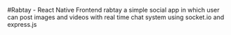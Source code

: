 #Rabtay - React Native Frontend
 rabtay a simple social app in which user can post images and videos  with real time chat system using socket.io and express.js

